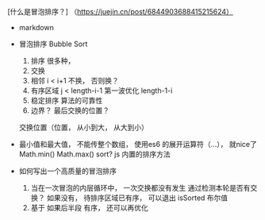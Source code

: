 [什么是冒泡排序？] （https://juejin.cn/post/6844903688415215624）
- markdown
- 冒泡排序 Bubble Sort
    1. 排序 
        很多种， 
    2. 交换
    3. 相邻  i < i+1 不换， 否则换？
    4. 有序区域 j < length-i-1  第一波优化 
       length-1-i
    5. 稳定排序  算法的可靠性
    6. 边界？ 最后交换的位置？




    交换位置（位置， 从小到大， 从大到小）
- 最小值和最大值， 不能传整个数组， 使用es6 的展开运算符（...）， 就nice了
    Math.min()
    Math.max()
    sort? js 内置的排序方法

- 如何写出一个高质量的冒泡排序
    1. 当在一次冒泡的内层循环中， 一次交换都没有发生
        通过检测本轮是否有交换？ 如果没有， 待排序区域已有序， 可以退出 isSorted 布尔值
    2. 基于
    如果后半段 有序， 还可以再优化